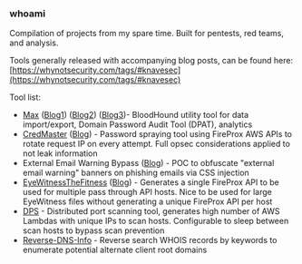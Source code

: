 ### whoami

Compilation of projects from my spare time. Built for pentests, red teams, and analysis. 

Tools generally released with accompanying blog posts, can be found here: [https://whynotsecurity.com/tags/#knavesec](https://whynotsecurity.com/tags/#knavesec)


Tool list:

* [Max](https://github.com/knavesec/Max) ([Blog1](https://whynotsecurity.com/blog/max/)) ([Blog2](https://whynotsecurity.com/blog/max2/)) ([Blog3](https://whynotsecurity.com/blog/max3/))- BloodHound utility tool for data import/export, Domain Password Audit Tool (DPAT), analytics
* [CredMaster](https://github.com/knavesec/CredMaster) ([Blog](https://whynotsecurity.com/blog/credmaster/)) - Password spraying tool using FireProx AWS APIs to rotate request IP on every attempt. Full opsec considerations applied to not leak information
* External Email Warning Bypass ([Blog](https://whynotsecurity.com/blog/external-email-warning-bypass/)) - POC to obfuscate "external email warning" banners on phishing emails via CSS injection
* [EyeWitnessTheFitness]() ([Blog](https://whynotsecurity.com/blog/eyewitnessthefitness/)) - Generates a single FireProx API to be used for multiple pass through API hosts. Nice to be used for large EyeWitness files without generating a unique FireProx API per host
* [DPS](https://github.com/knavesec/DPS) - Distributed port scanning tool, generates high number of AWS Lambdas with unique IPs to scan hosts. Configurable to sleep between scan hosts to bypass scan prevention
* [Reverse-DNS-Info](https://github.com/knavesec/Reverse-DNS-Info) - Reverse search WHOIS records by keywords to enumerate potential alternate client root domains

